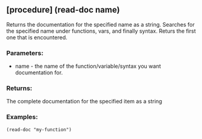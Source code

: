 ## [procedure] (read-doc name)
Returns the documentation for the specified name as a string.
Searches for the specified name under functions, vars, and finally
syntax. Returs the first one that is encountered.

### Parameters:
* name - the name of the function/variable/syntax you want 
  documentation for.

### Returns:
The complete documentation for the specified item as a string

### Examples:
`(read-doc "my-function")`

